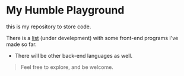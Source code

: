 # My Humble Playground
this is my repository to store code.

There is a <a href="https://carlxd9.github.io/CodeTraining/" target="_blank">list</a> (under develepment) with some front-end programs I've made so far.
* There will be other back-end languages as well. 


> Feel free to explore, and be welcome.

<!--
<img src="http://1.bp.blogspot.com/-Aav1a74qTs0/VfhYALs4DII/AAAAAAAAT-k/DxFLw5RtFgE/s1600/kid-sunglasses-indiana-pacers.gif" alt="k00l"> 
-->
